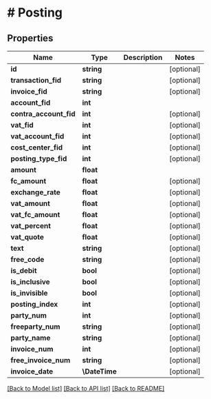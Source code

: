 # # Posting

## Properties

Name | Type | Description | Notes
------------ | ------------- | ------------- | -------------
**id** | **string** |  | [optional]
**transaction_fid** | **string** |  | [optional]
**invoice_fid** | **string** |  | [optional]
**account_fid** | **int** |  |
**contra_account_fid** | **int** |  | [optional]
**vat_fid** | **int** |  | [optional]
**vat_account_fid** | **int** |  | [optional]
**cost_center_fid** | **int** |  | [optional]
**posting_type_fid** | **int** |  | [optional]
**amount** | **float** |  |
**fc_amount** | **float** |  | [optional]
**exchange_rate** | **float** |  | [optional]
**vat_amount** | **float** |  | [optional]
**vat_fc_amount** | **float** |  | [optional]
**vat_percent** | **float** |  | [optional]
**vat_quote** | **float** |  | [optional]
**text** | **string** |  | [optional]
**free_code** | **string** |  | [optional]
**is_debit** | **bool** |  | [optional]
**is_inclusive** | **bool** |  | [optional]
**is_invisible** | **bool** |  | [optional]
**posting_index** | **int** |  | [optional]
**party_num** | **int** |  | [optional]
**freeparty_num** | **string** |  | [optional]
**party_name** | **string** |  | [optional]
**invoice_num** | **int** |  | [optional]
**free_invoice_num** | **string** |  | [optional]
**invoice_date** | **\DateTime** |  | [optional]

[[Back to Model list]](../../README.md#models) [[Back to API list]](../../README.md#endpoints) [[Back to README]](../../README.md)
